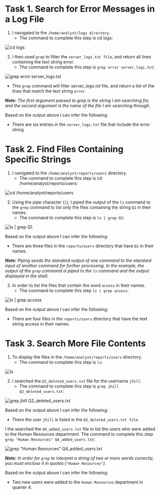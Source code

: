 # Task 1. Search for Error Messages in a Log File

1. I navigated to the `/home/analyst/logs directory`.
    * The command to complete this step is cd logs:

![cd logs](https://github.com/user-attachments/assets/b86c3b3b-b57f-499b-836e-bef79dc1bab1)

2. I then used `grep` to filter the `server_logs.txt file`, and return all lines containing the text string error.
    * The command to complete this step is `grep error server_logs.txt`:

![grep error server_logs.txt](https://github.com/user-attachments/assets/a71973cb-5570-42c0-813e-ebf00f1d5dc3)

* This `grep` command will filter *server_logs.txt* file, and return a list of the lines that match the text string `error`.

***Note:** The first argument passed to grep is the string I am searching for, and the second argument is the name of the file I am searching through.*

Based on the output above I can infer the following:

* There are six entries in the `server_logs.txt` file that include the error string.

# Task 2. Find Files Containing Specific Strings
1. I navigated to the `/home/analyst/reports/users` directory.
    * The command to complete this step is cd /home/analyst/reports/users:

![cd /home/analyst/reports/users](https://github.com/user-attachments/assets/f3df60df-79c0-4ef1-8f0d-40bdb46e5f5a)

2. Using the pipe character (`|`), I piped the output of the `ls` command to the `grep` command to list only the files containing the string `Q1` in their names.
      * The command to complete this step is `ls | grep Q1`:

![ls | grep Q1](https://github.com/user-attachments/assets/af34233f-6848-47da-a205-6131b4713486)

Based on the output above I can infer the following:

* There are three files in the `reports/users` directory that have `Q1` in their names.

***Note:** Piping sends the standard output of one command to the standard input of another command for further processing. In the example, the output of the `grep` command is piped to the `ls` command and the output displayed in the shell.*

3. In order to list the files that contain the word `access` in their names.
      * The command to complete this step `ls | grep access`:

![ls | grep access](https://github.com/user-attachments/assets/0c5f8cdd-f666-4ad8-be2f-d3e5882c243e)

Based on the output above I can infer the following:

* There are four files in the `reports/users` directory that have the text string access in their names.

# Task 3. Search More File Contents

1. To display the files in the `/home/analyst/reports/users` directory. 
      *  The command to complete this step is `ls`:

![ls](https://github.com/user-attachments/assets/45184fa0-b2f9-4c9c-abad-3df754a9b596)

2. I searched the `Q2_deleted_users.txt` file for the username `jhill`.
      * The command to complete this step is `grep jhill Q2_deleted_users.txt`:

![grep jhill Q2_deleted_users.txt](https://github.com/user-attachments/assets/30316399-b3eb-4593-9b2c-79375e2c54e8)

Based on the output above I can infer the following:

* There the user `jhill` is listed in the `Q2_deleted_users.txt file`.

I the searched the `Q4_added_users.txt` file to list the users who were added to the Human Resources department.
The command to complete this step `grep "Human Resources" Q4_added_users.txt`:

![grep "Human Resources" Q4_added_users.txt](https://github.com/user-attachments/assets/8f410f9a-5aa1-47ab-af4e-0234c4392de9)

***Note:** In order for `grep` to interpret a string of two or more words correctly, you must enclose it in quotes (`"Human Resources"`).*

Based on the output above I can infer the following:

* Two new users were added to the `Human Resources` department in quarter 4.
